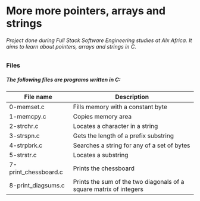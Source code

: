 # More more pointers, arrays and strings

###### Project done during Full Stack Software Engineering studies at Alx Africa. It aims to learn about pointers, arrays and strings in C.

### Files
##### The following files are programs written in C:

| File name | Description |
| --- | --- |
| 0-memset.c	| Fills memory with a constant byte |
| 1-memcpy.c	| Copies memory area |
| 2-strchr.c	| Locates a character in a string |
| 3-strspn.c	| Gets the length of a prefix substring |
| 4-strpbrk.c	| Searches a string for any of a set of bytes |
| 5-strstr.c	| Locates a substring |
| 7-print_chessboard.c |	Prints the chessboard |
| 8-print_diagsums.c |	Prints the sum of the two diagonals of a square matrix of integers |
